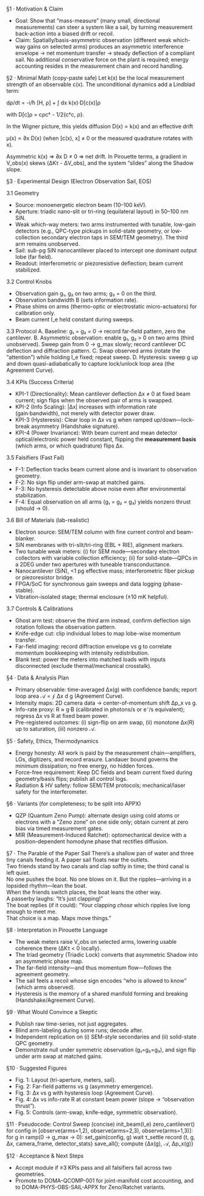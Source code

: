 §1 · Motivation & Claim
- Goal: Show that “mass-measure” (many small, directional measurements) can steer a system like a sail, by turning
  measurement back-action into a biased drift or recoil.
- Claim: Spatially/basis-asymmetric observation (different weak which-way gains on selected arms) produces an
  asymmetric interference envelope → net momentum transfer → steady deflection of a compliant sail. No additional
  conservative force on the plant is required; energy accounting resides in the measurement chain and record handling.

§2 · Minimal Math (copy-paste safe)
Let k(x) be the local measurement strength of an observable c(x). The unconditional dynamics add a Lindblad term:

  dρ/dt = -i/ħ [H, ρ] + ∫ dx k(x)·D[c(x)]ρ

with D[c]ρ = cρc† - 1/2{c†c, ρ}.

In the Wigner picture, this yields diffusion D(x) ∝ k(x) and an effective drift

  μ(x) ∝ ∂x D(x)    (when [c(x), x] ≠ 0 or the measured quadrature rotates with x).

Asymmetric k(x) ⇒ ∂x D ≠ 0 ⇒ net drift. In Pirouette terms, a gradient in V_obs(x) skews (ΔKτ - ΔV_obs),
and the system “slides” along the Shadow slope.

§3 · Experimental Design (Electron Observation Sail, EOS)

3.1 Geometry
- Source: monoenergetic electron beam (10–100 keV).
- Aperture: triadic nano-slit or tri-ring (equilateral layout) in 50–100 nm SiN.
- Weak which-way meters: two arms instrumented with tunable, low-gain detectors
  (e.g., QPC-type pickups in solid-state geometry, or low-collection secondary electron
  taps in SEM/TEM geometry). The third arm remains unobserved.
- Sail: sub-pg SiN nanocantilever placed to intercept one dominant output lobe (far field).
- Readout: interferometric or piezoresistive deflection; beam current stabilized.

3.2 Control Knobs
- Observation gain g₁, g₂ on two arms; g₃ = 0 on the third.
- Observation bandwidth B (sets information rate).
- Phase shims on arms (thermo-optic or electrostatic micro-actuators) for calibration only.
- Beam current I_e held constant during sweeps.

3.3 Protocol
A. Baseline: g₁ = g₂ = 0 → record far-field pattern, zero the cantilever.
B. Asymmetric observation: enable g₁, g₂ > 0 on two arms (third unobserved).
   Sweep gain from 0 → g_max slowly; record cantilever DC deflection and diffraction pattern.
C. Swap observed arms (rotate the “attention”) while holding I_e fixed; repeat sweep.
D. Hysteresis: sweep g up and down quasi-adiabatically to capture lock/unlock loop area
   (the Agreement Curve).

3.4 KPIs (Success Criteria)
- KPI-1 (Directionality): Mean cantilever deflection Δx ≠ 0 at fixed beam current;
  sign flips when the observed pair of arms is swapped.
- KPI-2 (Info Scaling): |Δx| increases with information rate (gain·bandwidth), not merely with detector power draw.
- KPI-3 (Hysteresis): Clear loop in Δx vs g when ramped up/down—lock-break asymmetry (Handshake signature).
- KPI-4 (Power Invariance): With beam current and mean detector optical/electronic power held constant,
  flipping the **measurement basis** (which arms, or which quadrature) flips Δx.

3.5 Falsifiers (Fast Fail)
- F-1: Deflection tracks beam current alone and is invariant to observation geometry.
- F-2: No sign flip under arm-swap at matched gains.
- F-3: No hysteresis detectable above noise even after environmental stabilization.
- F-4: Equal observation on all arms (g₁ = g₂ = g₃) yields nonzero thrust (should → 0).

3.6 Bill of Materials (lab-realistic)
- Electron source: SEM/TEM column with fine current control and beam-blanker.
- SiN membranes with tri-slit/tri-ring (EBL + RIE), alignment markers.
- Two tunable weak meters: (i) for SEM mode—secondary electron collectors with variable collection efficiency;
  (ii) for solid-state—QPCs in a 2DEG under two apertures with tuneable transconductance.
- Nanocantilever (SiN), <1 pg effective mass; interferometric fiber pickup or piezoresistor bridge.
- FPGA/SoC for synchronous gain sweeps and data logging (phase-stable).
- Vibration-isolated stage; thermal enclosure (±10 mK helpful).

3.7 Controls & Calibrations
- Ghost arm test: observe the *third* arm instead, confirm deflection sign rotation follows the observation pattern.
- Knife-edge cut: clip individual lobes to map lobe-wise momentum transfer.
- Far-field imaging: record diffraction envelope vs g to correlate momentum bookkeeping with intensity redistribution.
- Blank test: power the meters into matched loads with inputs disconnected (exclude thermal/mechanical crosstalk).

§4 · Data & Analysis Plan
- Primary observable: time-averaged Δx(g) with confidence bands; report loop area 𝒜 = ∮ Δx d g (Agreement Curve).
- Intensity maps: 2D camera data → center-of-momentum shift Δp_x vs g.
- Info-rate proxy: R ≈ g·B (calibrated in photons/s or e⁻/s equivalent); regress Δx vs R at fixed beam power.
- Pre-registered outcomes: (i) sign-flip on arm swap, (ii) monotone Δx(R) up to saturation, (iii) nonzero 𝒜.

§5 · Safety, Ethics, Thermodynamics
- Energy honesty: All work is paid by the measurement chain—amplifiers, LOs, digitizers, and record erasure.
  Landauer bound governs the minimum dissipation; no free energy, no hidden forces.
- Force-free requirement: Keep DC fields and beam current fixed during geometry/basis flips; publish all control logs.
- Radiation & HV safety: follow SEM/TEM protocols; mechanical/laser safety for the interferometer.

§6 · Variants (for completeness; to be split into APPX)
- QZP (Quantum Zeno Pump): alternate design using cold atoms or electrons with a “Zeno zone” on one side only;
  obtain current at zero bias via timed measurement gates.
- MIR (Measurement-Induced Ratchet): optomechanical device with a position-dependent homodyne phase that rectifies diffusion.

§7 · The Parable of the Paper Sail
There’s a shallow pan of water and three tiny canals feeding it. A paper sail floats near the outlets.  
Two friends stand by two canals and clap softly in time; the third canal is left quiet.  
No one pushes the boat. No one blows on it. But the ripples—arriving in a lopsided rhythm—lean the boat.  
When the friends switch places, the boat leans the other way.  
A passerby laughs: “It’s just clapping!”  
The boat replies (if it could): “Your clapping *chose* which ripples live long enough to meet me.  
That choice is a map. Maps move things.”

§8 · Interpretation in Pirouette Language
- The weak meters raise V_obs on selected arms, lowering usable coherence there (ΔKτ < 0 locally).
- The triad geometry (Triadic Lock) converts that asymmetric Shadow into an asymmetric phase map.
- The far-field intensity—and thus momentum flow—follows the agreement geometry.
- The sail feels a recoil whose sign encodes “who is allowed to know” (which arms observed).
- Hysteresis is the memory of a shared manifold forming and breaking (Handshake/Agreement Curve).

§9 · What Would Convince a Skeptic
- Publish raw time-series, not just aggregates.
- Blind arm-labeling during some runs; decode after.
- Independent replication on (i) SEM-style secondaries and (ii) solid-state QPC geometry.
- Demonstrate null under symmetric observation (g₁=g₂=g₃), and sign flip under arm swap at matched gains.

§10 · Suggested Figures
- Fig. 1: Layout (tri-aperture, meters, sail).
- Fig. 2: Far-field patterns vs g (asymmetry emergence).
- Fig. 3: Δx vs g with hysteresis loop (Agreement Curve).
- Fig. 4: Δx vs info-rate R at constant beam power (slope → “observation thrust”).
- Fig. 5: Controls (arm-swap, knife-edge, symmetric observation).

§11 · Pseudocode: Control Sweep (concise)
  init_beam(I_e)
  zero_cantilever()
  for config in [observe(arms=1,2), observe(arms=2,3), observe(arms=1,3)]:
      for g in ramp(0 → g_max → 0):
          set_gain(config, g)
          wait τ_settle
          record {t, g, Δx, camera_frame, detector_stats}
  save_all(); compute {Δx(g), 𝒜, Δp_x(g)}

§12 · Acceptance & Next Steps
- Accept module if ≥3 KPIs pass and all falsifiers fail across two geometries.
- Promote to DOMA-QCOMP-001 for joint-manifold cost accounting, and to DOMA-PHYS-OBS-SAIL-APPX for Zeno/Ratchet variants.